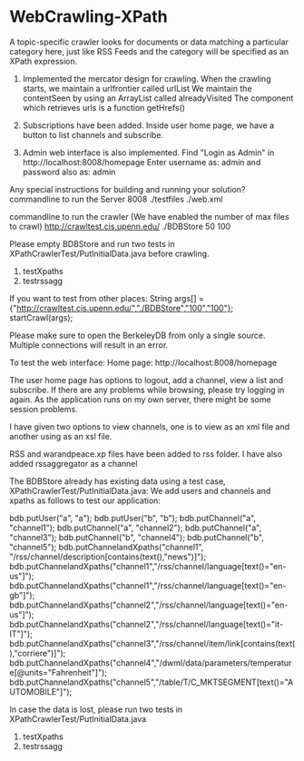 WebCrawling-XPath
=================

A topic-specific crawler looks for documents or data matching a particular category here, just like RSS Feeds and the category will be specified as an XPath expression.

1. Implemented the mercator design for crawling. 
When the crawling starts, we maintain a urlfrontier called urlList
We maintain the contentSeen by using an ArrayList called alreadyVisited
The component which retrieves urls is a function getHrefs()

2. Subscriptions have been added. Inside user home page, we have a button to list channels and subscribe. 

3. Admin web interface is also implemented. 
Find "Login as Admin" in http://localhost:8008/homepage
Enter username as: admin and password also as: admin


Any special instructions for building and running your solution?
commandline to run the Server
8008
./testfiles
./web.xml

commandline to run the crawler (We have enabled the number of max files to crawl) 
http://crawltest.cis.upenn.edu/
./BDBStore
50
100


Please empty BDBStore and run two tests in XPathCrawlerTest/PutInitialData.java before crawling.
1. testXpaths
2. testrssagg

If you want to test from other places:
String args[] = {"http://crawltest.cis.upenn.edu/","./BDBStore","100","100"};
startCrawl(args);

Please make sure to open the BerkeleyDB from only a single source. 
Multiple connections will result in an error.

To test the web interface:
Home page: 
http://localhost:8008/homepage

The user home page has options to logout, add a channel, view a list and subscribe. 
If there are any problems while browsing, please try logging in again. 
As the application runs on my own server, there might be some session problems.

I have given two options to view channels, 
one is to view as an xml file 
and another using as an xsl file. 

RSS and warandpeace.xp files have been added to rss folder. 
I have also added rssaggregator as a channel

The BDBStore already has existing data using a test case, XPathCrawlerTest/PutInitialData.java:
We add users and channels and xpaths as follows to test our application:

bdb.putUser("a", "a");
bdb.putUser("b", "b");
bdb.putChannel("a", "channel1");
bdb.putChannel("a", "channel2");
bdb.putChannel("a", "channel3");
bdb.putChannel("b", "channel4");
bdb.putChannel("b", "channel5");
bdb.putChannelandXpaths("channel1", "/rss/channel/description[contains(text(),\"news\")]");
bdb.putChannelandXpaths("channel1","/rss/channel/language[text()=\"en-us\"]");
bdb.putChannelandXpaths("channel1","/rss/channel/language[text()=\"en-gb\"]");
bdb.putChannelandXpaths("channel2","/rss/channel/language[text()=\"en-us\"]");
bdb.putChannelandXpaths("channel2","/rss/channel/language[text()=\"it-IT\"]");
bdb.putChannelandXpaths("channel3","/rss/channel/item/link[contains(text(),\"corriere\")]");
bdb.putChannelandXpaths("channel4","/dwml/data/parameters/temperature[@units=\"Fahrenheit\"]");
bdb.putChannelandXpaths("channel5","/table/T/C_MKTSEGMENT[text()=\"AUTOMOBILE\"]");

In case the data is lost, please run two tests in XPathCrawlerTest/PutInitialData.java
1. testXpaths
2. testrssagg

